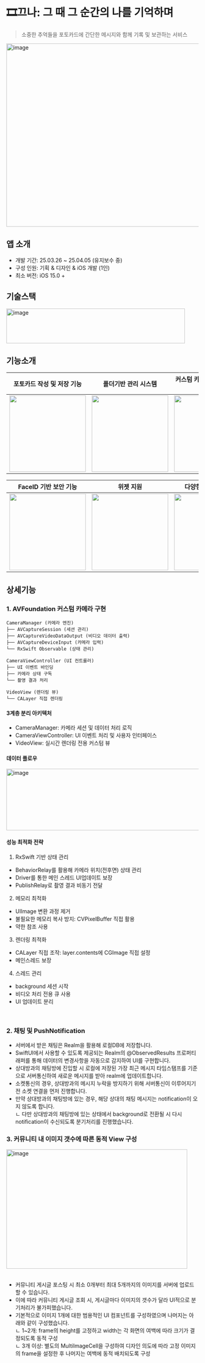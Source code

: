 # 🎞️끄나: 그 때 그 순간의 나를 기억하며
> 소중한 추억들을 포토카드에 간단한 메시지와 함께 기록 및 보관하는 서비스
<img width="882" height="479" alt="image" src="https://github.com/user-attachments/assets/3d114c2f-3d1e-4c0d-bd4d-6ce589d43c7b" />


## 앱 소개
- 개발 기간: 25.03.26 ~ 25.04.05 (유지보수 중)
- 구성 인원: 기획 & 디자인 & iOS 개발 (1인)
- 최소 버전: iOS 15.0 +
  
## 기술스택
<img width="468" height="91" alt="image" src="https://github.com/user-attachments/assets/33174ee5-4664-4817-8707-0cce760efa37" />


## 기능소개

|   포토카드 작성 및 저장 기능   |   폴더기반 관리 시스템   |    커스텀 카메라 및 이미지 필터 기능   | 폴더별 이미지 미리보기 기능   |
|  :-------------: |  :-------------: |  :-------------: |  :-------------: |
| <img width=200 src="https://github.com/user-attachments/assets/c203d01e-55bb-4b4c-8885-100dd56fc50b"> | <img width=200 src="https://github.com/user-attachments/assets/38a2dc07-fe50-4f3e-849c-07ae3fc19679"> | <img width=200 src="https://github.com/user-attachments/assets/6e27a525-c2a9-4487-b937-81a8d06e0f48"> | <img width=200 src="https://github.com/user-attachments/assets/c0261ddb-4c01-4efd-9ec1-9e1682cff832"> |

|   FaceID 기반 보안 기능   |   위젯 지원   |    다양한 색상 테마 지원   |
|  :-------------: |  :-------------: |  :-------------: |
| <img width=200 src="https://github.com/user-attachments/assets/948a1d7c-4cc5-4005-a413-a135204c57ea"> | <img width=200 src="https://github.com/user-attachments/assets/64febe7d-b920-4c10-8fac-23a77b156866"> | <img width=200 src="https://github.com/user-attachments/assets/5490a5c7-dc02-4e0f-b516-05246bebb0c8"> |

## 상세기능
### 1. AVFoundation 커스텀 카메라 구현
```
CameraManager (카메라 엔진)
├── AVCaptureSession (세션 관리)
├── AVCaptureVideoDataOutput (비디오 데이터 출력)
├── AVCaptureDeviceInput (카메라 입력)
└── RxSwift Observable (상태 관리)

CameraViewController (UI 컨트롤러)
├── UI 이벤트 바인딩
├── 카메라 상태 구독
└── 촬영 결과 처리

VideoView (렌더링 뷰)
└── CALayer 직접 렌더링
```

#### 3계층 분리 아키텍처
- CameraManager: 카메라 세션 및 데이터 처리 로직
- CameraViewController: UI 이벤트 처리 및 사용자 인터페이스
- VideoView: 실시간 렌더링 전용 커스텀 뷰

#### 데이터 플로우
<img width="671" height="161" alt="image" src="https://github.com/user-attachments/assets/d9878348-0a71-465f-8414-91787b9758e1" />

#### 성능 최적화 전략
1. RxSwift 기반 상태 관리
   </br>
   
  - BehaviorRelay를 활용해 카메라 위치(전후면) 상태 관리
  - Driver를 통한 메인 스레드 UI업데이트 보장
  - PublishRelay로 촬영 결과 비동기 전달 
2. 메모리 최적화
   </br>
 - UIImage 변환 과정 제거
 - 불필요한 메모리 복사 방지: CVPixelBuffer 직접 활용
 - 약한 참조 사용
    
3. 렌더링 최적화
   </br>
 - CALayer 직접 조작: layer.contents에 CGImage 직접 설정
 - 메인스레드 보장
    
4. 스레드 관리
   </br>
 - background 세션 시작
 - 비디오 처리 전용 큐 사용
- UI 업데이트 분리

</br>

### 2. 채팅 및 PushNotification
- 서버에서 받은 채팅은 Realm을 활용해 로컬DB에 저장합니다.
- SwiftUI에서 사용할 수 있도록 제공되는 Realm의 @ObservedResults 프로퍼티 래퍼를 통해 데이터의 변경사항을 자동으로 감지하여 UI를 구현합니다.
- 상대방과의 채팅방에 진입할 시 로컬에 저장된 가장 최근 메시지 타임스탬프를 기준으로 서버통신하여 새로운 메시지를 받아 realm에 업데이트합니다.
- 소켓통신의 경우, 상대방과의 메시지 누락을 방지하기 위해 서버통신이 이루어지기 전 소켓 연결을 먼저 진행합니다.
- 만약 상대방과의 채팅방에 있는 경우, 해당 상대의 채팅 메시지는 notification이 오지 않도록 합니다. </br>
  ㄴ 다만 상대방과의 채팅방에 있는 상태에서 background로 전환될 시 다시 notification이 수신되도록 분기처리를 진행했습니다.

### 3. 커뮤니티 내 이미지 갯수에 따른 동적 View 구성
<img width="474" height="312" alt="image" src="https://github.com/user-attachments/assets/9b88c547-a056-4a8d-9fd9-73a4f416c538" />
</br></br>

- 커뮤니티 게시글 포스팅 시 최소 0개부터 최대 5개까지의 이미지를 서버에 업로드 할 수 있습니다.</br>
- 이에 따라 커뮤니티 게시글 조회 시, 게시글마다 이미지의 갯수가 달라 UI적으로 분기처리가 불가피했습니다.</br>
- 기본적으로 이미지 1개에 대한 범용적인 UI 컴포넌트를 구성하였으며 나머지는 아래와 같이 구성했습니다.</br>
  ㄴ 1~2개: frame의 height를 고정하고 width는 각 화면의 여백에 따라 크기가 결정되도록 동적 구성</br>
  ㄴ 3개 이상: 별도의 MultiImageCell을 구성하여 디자인 의도에 따라 고정 이미지의 frame을 설정한 후 나머지는 여백에 동적 배치되도록 구성
